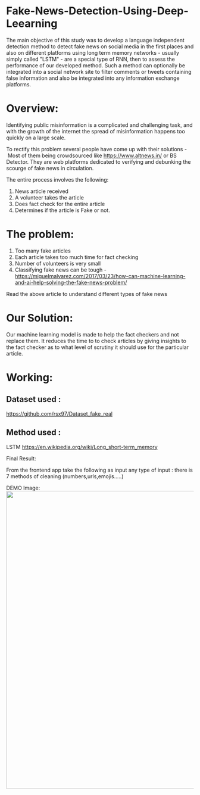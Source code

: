 # Fake-News-Detection-Using-Deep-Leearning
The main objective of this study was to develop a language independent detection method to detect fake news on social media in the first places and also on different platforms using long term memory networks - usually simply called "LSTM" - are a special type of RNN, then to assess the performance of our developed method. Such a method can optionally be integrated into a social network site to filter comments or tweets containing false information and also be integrated into any information exchange platforms.


# Overview:

Identifying public misinformation is a complicated and challenging task, and with the growth of the internet the spread of misinformation happens too quickly on a large scale.

To rectify this problem several people have come up with their solutions -  Most of them being crowdsourced like <https://www.altnews.in/> or BS Detector. They are web platforms dedicated to verifying and debunking the scourge of fake news in circulation.

The entire process involves the following:

1.  News article received
2.  A volunteer takes the article
3.  Does fact check for the entire article
4.  Determines if the article is Fake or not.

# The problem:

1.  Too many fake articles
2.  Each article takes too much time for fact checking
3.  Number of volunteers is very small
4.  Classifying fake news can be tough - https://miguelmalvarez.com/2017/03/23/how-can-machine-learning-and-ai-help-solving-the-fake-news-problem/

Read the above article to understand different types of fake news

# Our Solution:

Our machine learning model is made to help the fact checkers and not replace them. It reduces the time to to check articles by giving insights to the fact checker as to what level of scrutiny it should use for the particular article.


# Working:

## Dataset used :
https://github.com/rsx97/Dataset_fake_real

## Method used :
LSTM
https://en.wikipedia.org/wiki/Long_short-term_memory

Final Result:

From the frontend app take the following as input
any type of input : there is 7 methods of cleaning (numbers,urls,emojis.....)


DEMO Image:
<img src="https://github.com/rsx97/Fake-News-Detection-Using-Deep-Leearning/blob/main/static/images/Capture%20d%E2%80%99%C3%A9cran%20(25).png" width=800/>
